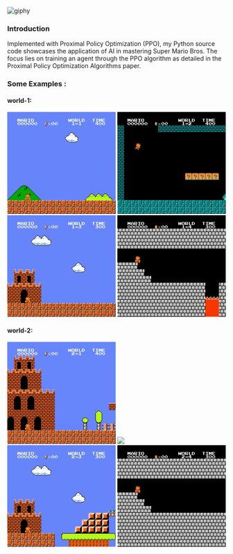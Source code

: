 ![giphy](https://github.com/Malav5372/SuperMarioPPO/assets/144440737/f0db61b8-0e8e-410f-8ce3-5e59ca0e66fb)

### Introduction

Implemented with Proximal Policy Optimization (PPO), my Python source code showcases the application of AI in mastering Super Mario Bros. The focus lies on training an agent through the PPO algorithm as detailed in the Proximal Policy Optimization Algorithms paper.

### Some Examples : 

<p align="left">

#### world-1: 
  <img src="Example/w-1,s-1.gif" width="250">
  <img src="Example/w-1,s-2.gif" width="250">
  <img src="Example/w-1,s-3.gif" width="250">
  <img src="Example/w-1,s-4.gif" width="250"><br/>

#### world-2:
  <img src="Example/w-2,s-1.gif" width="250">
  <img src="Example/w-2,s-2.gif" width="250">
  <img src="Example/w-2,s-3.gif" width="250">
  <img src="Example/w-2,s-4.gif" width="250"><br/>
</p>


